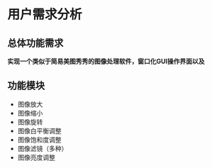 用户需求分析
====



## 总体功能需求

**实现一个类似于简易美图秀秀的图像处理软件，窗口化GUI操作界面以及**

## 功能模块

- 图像放大
- 图像缩小
- 图像旋转
- 图像白平衡调整
- 图像饱和度调整
- 图像滤镜（多种）
- 图像亮度调整

## 




